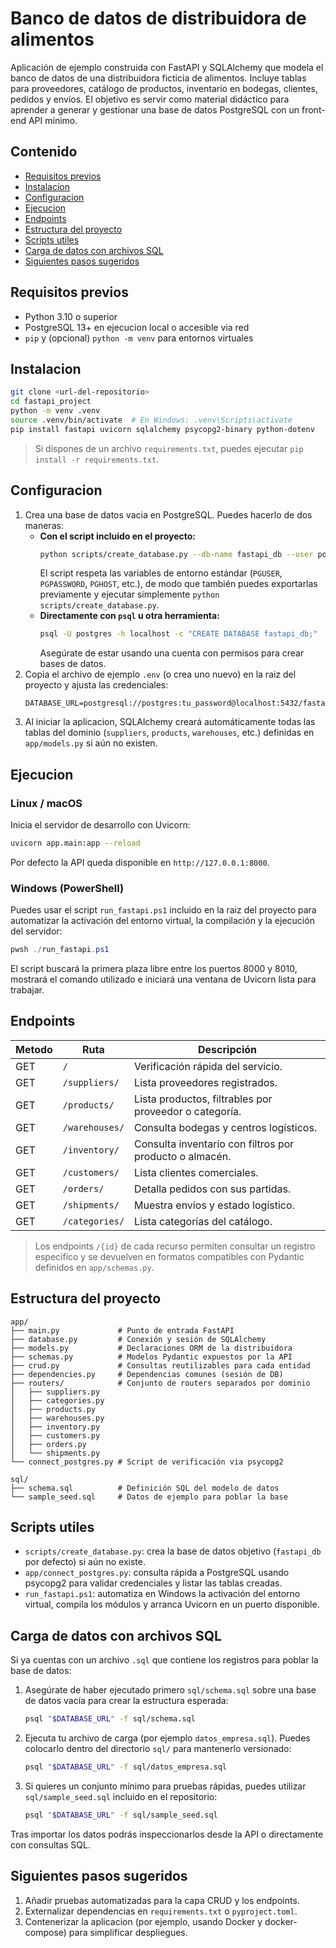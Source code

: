 # Banco de datos de distribuidora de alimentos

Aplicación de ejemplo construida con FastAPI y SQLAlchemy que modela el banco de datos de una distribuidora ficticia de alimentos. Incluye tablas para proveedores, catálogo de productos, inventario en bodegas, clientes, pedidos y envíos. El objetivo es servir como material didáctico para aprender a generar y gestionar una base de datos PostgreSQL con un front-end API mínimo.

## Contenido
- [Requisitos previos](#requisitos-previos)
- [Instalacion](#instalacion)
- [Configuracion](#configuracion)
- [Ejecucion](#ejecucion)
- [Endpoints](#endpoints)
- [Estructura del proyecto](#estructura-del-proyecto)
- [Scripts utiles](#scripts-utiles)
- [Carga de datos con archivos SQL](#carga-de-datos-con-archivos-sql)
- [Siguientes pasos sugeridos](#siguientes-pasos-sugeridos)

## Requisitos previos
- Python 3.10 o superior
- PostgreSQL 13+ en ejecucion local o accesible via red
- `pip` y (opcional) `python -m venv` para entornos virtuales

## Instalacion
```bash
git clone <url-del-repositorio>
cd fastapi_project
python -m venv .venv
source .venv/bin/activate  # En Windows: .venv\Scripts\activate
pip install fastapi uvicorn sqlalchemy psycopg2-binary python-dotenv
```

> Si dispones de un archivo `requirements.txt`, puedes ejecutar `pip install -r requirements.txt`.

## Configuracion
1. Crea una base de datos vacia en PostgreSQL. Puedes hacerlo de dos maneras:
   - **Con el script incluido en el proyecto:**
     ```bash
     python scripts/create_database.py --db-name fastapi_db --user postgres --password tu_password --host localhost --port 5432
     ```
     El script respeta las variables de entorno estándar (`PGUSER`, `PGPASSWORD`, `PGHOST`, etc.), de modo que también puedes exportarlas previamente y ejecutar simplemente `python scripts/create_database.py`.
   - **Directamente con `psql` u otra herramienta:**
     ```bash
     psql -U postgres -h localhost -c "CREATE DATABASE fastapi_db;"
     ```
     Asegúrate de estar usando una cuenta con permisos para crear bases de datos.
2. Copia el archivo de ejemplo `.env` (o crea uno nuevo) en la raiz del proyecto y ajusta las credenciales:
   ```env
   DATABASE_URL=postgresql://postgres:tu_password@localhost:5432/fastapi_db
   ```
3. Al iniciar la aplicacion, SQLAlchemy creará automáticamente todas las tablas del dominio (`suppliers`, `products`, `warehouses`, etc.) definidas en `app/models.py` si aún no existen.

## Ejecucion
### Linux / macOS
Inicia el servidor de desarrollo con Uvicorn:
```bash
uvicorn app.main:app --reload
```

Por defecto la API queda disponible en `http://127.0.0.1:8000`.

### Windows (PowerShell)
Puedes usar el script `run_fastapi.ps1` incluido en la raiz del proyecto para automatizar la activación del entorno virtual, la compilación y la ejecución del servidor:
```powershell
pwsh ./run_fastapi.ps1
```

El script buscará la primera plaza libre entre los puertos 8000 y 8010, mostrará el comando utilizado e iniciará una ventana de Uvicorn lista para trabajar.

## Endpoints
| Metodo | Ruta              | Descripción                                                                 |
|--------|-------------------|-----------------------------------------------------------------------------|
| GET    | `/`               | Verificación rápida del servicio.                                          |
| GET    | `/suppliers/`     | Lista proveedores registrados.                                             |
| GET    | `/products/`      | Lista productos, filtrables por proveedor o categoría.                     |
| GET    | `/warehouses/`    | Consulta bodegas y centros logísticos.                                     |
| GET    | `/inventory/`     | Consulta inventario con filtros por producto o almacén.                    |
| GET    | `/customers/`     | Lista clientes comerciales.                                                |
| GET    | `/orders/`        | Detalla pedidos con sus partidas.                                          |
| GET    | `/shipments/`     | Muestra envíos y estado logístico.                                         |
| GET    | `/categories/`    | Lista categorías del catálogo.                                             |

> Los endpoints `/{id}` de cada recurso permiten consultar un registro específico y se devuelven en formatos compatibles con Pydantic definidos en `app/schemas.py`.

## Estructura del proyecto
```
app/
├── main.py             # Punto de entrada FastAPI
├── database.py         # Conexión y sesión de SQLAlchemy
├── models.py           # Declaraciones ORM de la distribuidora
├── schemas.py          # Modelos Pydantic expuestos por la API
├── crud.py             # Consultas reutilizables para cada entidad
├── dependencies.py     # Dependencias comunes (sesión de DB)
├── routers/            # Conjunto de routers separados por dominio
│   ├── suppliers.py
│   ├── categories.py
│   ├── products.py
│   ├── warehouses.py
│   ├── inventory.py
│   ├── customers.py
│   ├── orders.py
│   └── shipments.py
└── connect_postgres.py # Script de verificación via psycopg2

sql/
├── schema.sql          # Definición SQL del modelo de datos
└── sample_seed.sql     # Datos de ejemplo para poblar la base
```

## Scripts utiles
- `scripts/create_database.py`: crea la base de datos objetivo (`fastapi_db` por defecto) si aún no existe.
- `app/connect_postgres.py`: consulta rápida a PostgreSQL usando psycopg2 para validar credenciales y listar las tablas creadas.
- `run_fastapi.ps1`: automatiza en Windows la activación del entorno virtual, compila los módulos y arranca Uvicorn en un puerto disponible.

## Carga de datos con archivos SQL

Si ya cuentas con un archivo `.sql` que contiene los registros para poblar la base de datos:

1. Asegúrate de haber ejecutado primero `sql/schema.sql` sobre una base de datos vacía para crear la estructura esperada:
   ```bash
   psql "$DATABASE_URL" -f sql/schema.sql
   ```
2. Ejecuta tu archivo de carga (por ejemplo `datos_empresa.sql`). Puedes colocarlo dentro del directorio `sql/` para mantenerlo versionado:
   ```bash
   psql "$DATABASE_URL" -f sql/datos_empresa.sql
   ```
3. Si quieres un conjunto mínimo para pruebas rápidas, puedes utilizar `sql/sample_seed.sql` incluido en el repositorio:
   ```bash
   psql "$DATABASE_URL" -f sql/sample_seed.sql
   ```

Tras importar los datos podrás inspeccionarlos desde la API o directamente con consultas SQL.

## Siguientes pasos sugeridos
1. Añadir pruebas automatizadas para la capa CRUD y los endpoints.
2. Externalizar dependencias en `requirements.txt` o `pyproject.toml`.
3. Contenerizar la aplicacion (por ejemplo, usando Docker y docker-compose) para simplificar despliegues.
